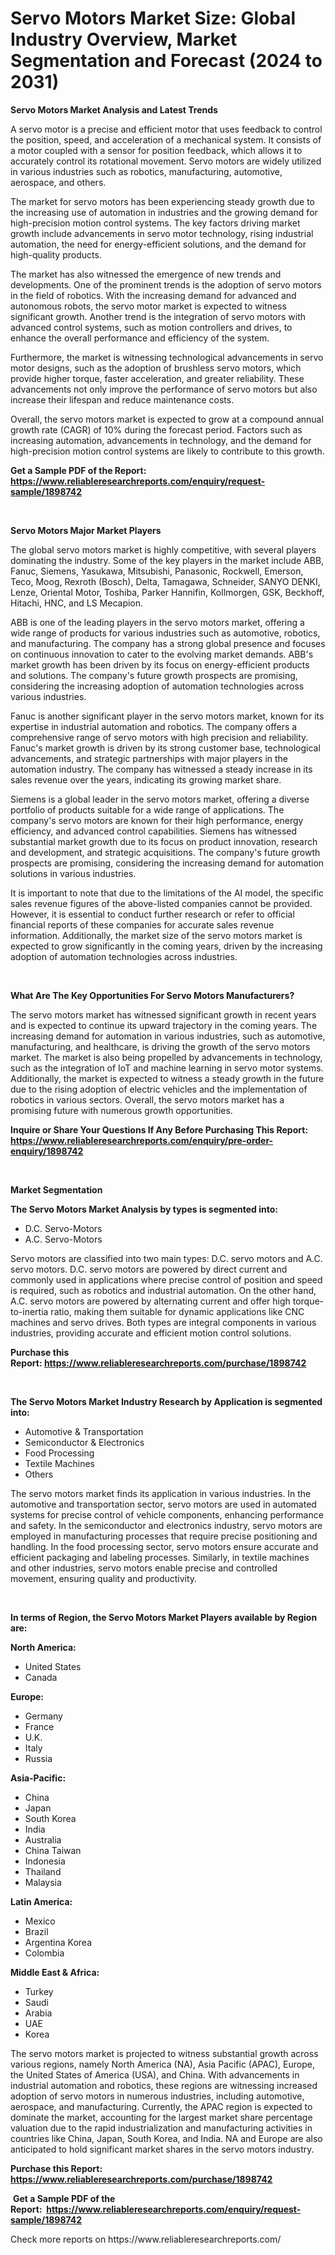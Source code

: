 <p><h1>Servo Motors Market Size: Global Industry Overview, Market Segmentation and Forecast (2024 to 2031)</h1></p><p><strong>Servo Motors Market Analysis and Latest Trends</strong></p>
<p><p>A servo motor is a precise and efficient motor that uses feedback to control the position, speed, and acceleration of a mechanical system. It consists of a motor coupled with a sensor for position feedback, which allows it to accurately control its rotational movement. Servo motors are widely utilized in various industries such as robotics, manufacturing, automotive, aerospace, and others.</p><p>The market for servo motors has been experiencing steady growth due to the increasing use of automation in industries and the growing demand for high-precision motion control systems. The key factors driving market growth include advancements in servo motor technology, rising industrial automation, the need for energy-efficient solutions, and the demand for high-quality products.</p><p>The market has also witnessed the emergence of new trends and developments. One of the prominent trends is the adoption of servo motors in the field of robotics. With the increasing demand for advanced and autonomous robots, the servo motor market is expected to witness significant growth. Another trend is the integration of servo motors with advanced control systems, such as motion controllers and drives, to enhance the overall performance and efficiency of the system.</p><p>Furthermore, the market is witnessing technological advancements in servo motor designs, such as the adoption of brushless servo motors, which provide higher torque, faster acceleration, and greater reliability. These advancements not only improve the performance of servo motors but also increase their lifespan and reduce maintenance costs.</p><p>Overall, the servo motors market is expected to grow at a compound annual growth rate (CAGR) of 10% during the forecast period. Factors such as increasing automation, advancements in technology, and the demand for high-precision motion control systems are likely to contribute to this growth.</p></p>
<p><strong>Get a Sample PDF of the Report:&nbsp; <a href="https://www.reliableresearchreports.com/enquiry/request-sample/1898742">https://www.reliableresearchreports.com/enquiry/request-sample/1898742</a></strong></p>
<p>&nbsp;</p>
<p><strong>Servo Motors Major Market Players</strong></p>
<p><p>The global servo motors market is highly competitive, with several players dominating the industry. Some of the key players in the market include ABB, Fanuc, Siemens, Yasukawa, Mitsubishi, Panasonic, Rockwell, Emerson, Teco, Moog, Rexroth (Bosch), Delta, Tamagawa, Schneider, SANYO DENKI, Lenze, Oriental Motor, Toshiba, Parker Hannifin, Kollmorgen, GSK, Beckhoff, Hitachi, HNC, and LS Mecapion.</p><p>ABB is one of the leading players in the servo motors market, offering a wide range of products for various industries such as automotive, robotics, and manufacturing. The company has a strong global presence and focuses on continuous innovation to cater to the evolving market demands. ABB's market growth has been driven by its focus on energy-efficient products and solutions. The company's future growth prospects are promising, considering the increasing adoption of automation technologies across various industries.</p><p>Fanuc is another significant player in the servo motors market, known for its expertise in industrial automation and robotics. The company offers a comprehensive range of servo motors with high precision and reliability. Fanuc's market growth is driven by its strong customer base, technological advancements, and strategic partnerships with major players in the automation industry. The company has witnessed a steady increase in its sales revenue over the years, indicating its growing market share.</p><p>Siemens is a global leader in the servo motors market, offering a diverse portfolio of products suitable for a wide range of applications. The company's servo motors are known for their high performance, energy efficiency, and advanced control capabilities. Siemens has witnessed substantial market growth due to its focus on product innovation, research and development, and strategic acquisitions. The company's future growth prospects are promising, considering the increasing demand for automation solutions in various industries.</p><p>It is important to note that due to the limitations of the AI model, the specific sales revenue figures of the above-listed companies cannot be provided. However, it is essential to conduct further research or refer to official financial reports of these companies for accurate sales revenue information. Additionally, the market size of the servo motors market is expected to grow significantly in the coming years, driven by the increasing adoption of automation technologies across industries.</p></p>
<p>&nbsp;</p>
<p><strong>What Are The Key Opportunities For Servo Motors Manufacturers?</strong></p>
<p><p>The servo motors market has witnessed significant growth in recent years and is expected to continue its upward trajectory in the coming years. The increasing demand for automation in various industries, such as automotive, manufacturing, and healthcare, is driving the growth of the servo motors market. The market is also being propelled by advancements in technology, such as the integration of IoT and machine learning in servo motor systems. Additionally, the market is expected to witness a steady growth in the future due to the rising adoption of electric vehicles and the implementation of robotics in various sectors. Overall, the servo motors market has a promising future with numerous growth opportunities.</p></p>
<p><strong>Inquire or Share Your Questions If Any Before Purchasing This Report: <a href="https://www.reliableresearchreports.com/enquiry/pre-order-enquiry/1898742">https://www.reliableresearchreports.com/enquiry/pre-order-enquiry/1898742</a></strong></p>
<p>&nbsp;</p>
<p><strong>Market Segmentation</strong></p>
<p><strong>The Servo Motors Market Analysis by types is segmented into:</strong></p>
<p><ul><li>D.C. Servo-Motors</li><li>A.C. Servo-Motors</li></ul></p>
<p><p>Servo motors are classified into two main types: D.C. servo motors and A.C. servo motors. D.C. servo motors are powered by direct current and commonly used in applications where precise control of position and speed is required, such as robotics and industrial automation. On the other hand, A.C. servo motors are powered by alternating current and offer high torque-to-inertia ratio, making them suitable for dynamic applications like CNC machines and servo drives. Both types are integral components in various industries, providing accurate and efficient motion control solutions.</p></p>
<p><strong>Purchase this Report:&nbsp;<a href="https://www.reliableresearchreports.com/purchase/1898742">https://www.reliableresearchreports.com/purchase/1898742</a></strong></p>
<p>&nbsp;</p>
<p><strong>The Servo Motors Market Industry Research by Application is segmented into:</strong></p>
<p><ul><li>Automotive & Transportation</li><li>Semiconductor & Electronics</li><li>Food Processing</li><li>Textile Machines</li><li>Others</li></ul></p>
<p><p>The servo motors market finds its application in various industries. In the automotive and transportation sector, servo motors are used in automated systems for precise control of vehicle components, enhancing performance and safety. In the semiconductor and electronics industry, servo motors are employed in manufacturing processes that require precise positioning and handling. In the food processing sector, servo motors ensure accurate and efficient packaging and labeling processes. Similarly, in textile machines and other industries, servo motors enable precise and controlled movement, ensuring quality and productivity.</p></p>
<p>&nbsp;</p>
<p><strong>In terms of Region, the Servo Motors Market Players available by Region are:</strong></p>
<p>
    <p> <strong> North America: </strong>
        <ul>
            <li>United States</li>
            <li>Canada</li>
        </ul>
        </p> 
    <p> <strong> Europe: </strong>
        <ul>
            <li>Germany</li>
            <li>France</li>
            <li>U.K.</li>
            <li>Italy</li>
            <li>Russia</li>
        </ul>
        </p> 
    <p> <strong> Asia-Pacific: </strong>
        <ul>
            <li>China</li>
            <li>Japan</li>
            <li>South Korea</li>
            <li>India</li>
            <li>Australia</li>
            <li>China Taiwan</li>
            <li>Indonesia</li>
            <li>Thailand</li>
            <li>Malaysia</li>
        </ul>
        </p> 
    <p> <strong> Latin America: </strong>
        <ul>
            <li>Mexico</li>
            <li>Brazil</li>
            <li>Argentina Korea</li>
            <li>Colombia</li>
        </ul>
        </p> 
    <p> <strong> Middle East & Africa: </strong>
        <ul>
            <li>Turkey</li>
            <li>Saudi</li>
            <li>Arabia</li>
            <li>UAE</li>
            <li>Korea</li>
        </ul>
    </p>
    </p>
<p><p>The servo motors market is projected to witness substantial growth across various regions, namely North America (NA), Asia Pacific (APAC), Europe, the United States of America (USA), and China. With advancements in industrial automation and robotics, these regions are witnessing increased adoption of servo motors in numerous industries, including automotive, aerospace, and manufacturing. Currently, the APAC region is expected to dominate the market, accounting for the largest market share percentage valuation due to the rapid industrialization and manufacturing activities in countries like China, Japan, South Korea, and India. NA and Europe are also anticipated to hold significant market shares in the servo motors industry.</p></p>
<p><strong>Purchase this Report: <a href="https://www.reliableresearchreports.com/purchase/1898742">https://www.reliableresearchreports.com/purchase/1898742</a></strong></p>
<p>&nbsp;<strong>Get a Sample PDF of the Report:&nbsp;&nbsp;<a href="https://www.reliableresearchreports.com/enquiry/request-sample/1898742">https://www.reliableresearchreports.com/enquiry/request-sample/1898742</a></strong></p>
<p><strong></strong></p>
<p>Check more reports on https://www.reliableresearchreports.com/</p>